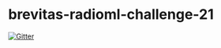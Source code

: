 # brevitas-radioml-challenge-21

[![Gitter](https://badges.gitter.im/xilinx-brevitas/radioml-challenge-21.svg)](https://gitter.im/xilinx-brevitas/radioml-challenge-21?utm_source=badge&utm_medium=badge&utm_campaign=pr-badge&utm_content=badge)